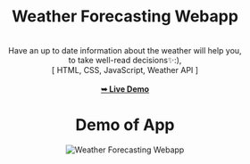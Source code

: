 # <h1 align="center">Weather Forecasting Webapp</h1>

<br>
<div align="center">
Have an up to date information about the weather will help you,
<br/>
to take well-read decisions✨:),
<br/>
[ HTML, CSS, JavaScript, Weather API ]
<div/>

<br/>
<a href="https://sumitmalakar25.github.io/weather-forecasting-webapp/"><strong>➥ Live Demo</strong></a>


# Demo of App


![Weather Forecasting Webapp](https://github.com/sumitmalakar25/weather-forecasting-webapp/assets/106821900/2003e1ba-cf8e-440c-b4c0-113442e006fc)
